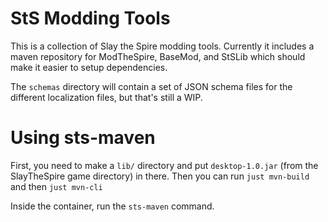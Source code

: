 # StS Modding Tools
This is a collection of Slay the Spire modding tools.
Currently it includes a maven repository for ModTheSpire, BaseMod, and StSLib
which should make it easier to setup dependencies.

The `schemas` directory will contain a set of JSON schema files for
the different localization files, but that's still a WIP.

# Using sts-maven
First, you need to make a `lib/` directory and put `desktop-1.0.jar`
(from the SlayTheSpire game directory) in there. Then you can run
`just mvn-build` and then `just mvn-cli`

Inside the container, run the `sts-maven` command.